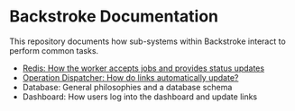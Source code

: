 # Backstroke Documentation

This repository documents how sub-systems within Backstroke interact to perform common tasks.

- [Redis: How the worker accepts jobs and provides status updates](REDIS.md)
- [Operation Dispatcher: How do links automatically update?](OPERATION_DISPATCHER.md)
- Database: General philosophies and a database schema
- Dashboard: How users log into the dashboard and update links
